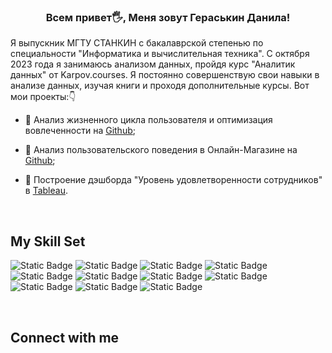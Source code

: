 ### <div align="center">Всем привет🖐️, Меня зовут Гераськин Данила!
Я выпускник МГТУ СТАНКИН с бакалаврской степенью по специальности "Информатика и вычислительная техника". С октября 2023 года я занимаюсь анализом данных, пройдя курс "Аналитик данных" от Karpov.courses. Я постоянно совершенствую свои навыки в анализе данных, изучая книги и проходя дополнительные курсы.
Вот мои проекты:👇</div>  
  

- 🔭 Анализ жизненного цикла пользователя и оптимизация вовлеченности на [Github](https://github.com/da-geraskin/MobileAppAnalysis/tree/main);  
  

- 🔭 Анализ пользовательского поведения в Онлайн-Магазине на [Github](https://github.com/da-geraskin/OnlineStoreAnalysis/tree/main);  
  

- 🔭 Построение дэшборда "Уровень удовлетворенности сотрудников" в [Tableau](https://public.tableau.com/app/profile/danila.geraskin/viz/Project_3_17085364590900/Dashboard1?publish=yes).  
  

<br/>  

## My Skill Set  
![Static Badge](https://img.shields.io/badge/Python-61DBFB?logo=Python&labelColor=black)
![Static Badge](https://img.shields.io/badge/Jupyter-ffa500?logo=Jupyter&labelColor=black)
![Static Badge](https://img.shields.io/badge/Pandas-8b00ff?logo=Pandas&labelColor=black)
![Static Badge](https://img.shields.io/badge/Numpy-0000ff?logo=Numpy&labelColor=black)
![Static Badge](https://img.shields.io/badge/Git-ff2b2b?logo=Git&labelColor=black)
![Static Badge](https://img.shields.io/badge/Tableau-ffa500?logo=Tableau&labelColor=black)
![Static Badge](https://img.shields.io/badge/PostgreSQL-0000ff?logo=PostgreSQL&labelColor=black)
![Static Badge](https://img.shields.io/badge/MySQL-0000ff?logo=MySQL&labelColor=black)
![Static Badge](https://img.shields.io/badge/Airflow-ffff00?logo=Airflow&labelColor=black)
![Static Badge](https://img.shields.io/badge/Matplotlib-ffff00?logo=Matplotlib&labelColor=black)
![Static Badge](https://img.shields.io/badge/Seaborn-ffff00?logo=Seaborn&labelColor=black)

<br/>  


## Connect with me  
  

<br/>  

